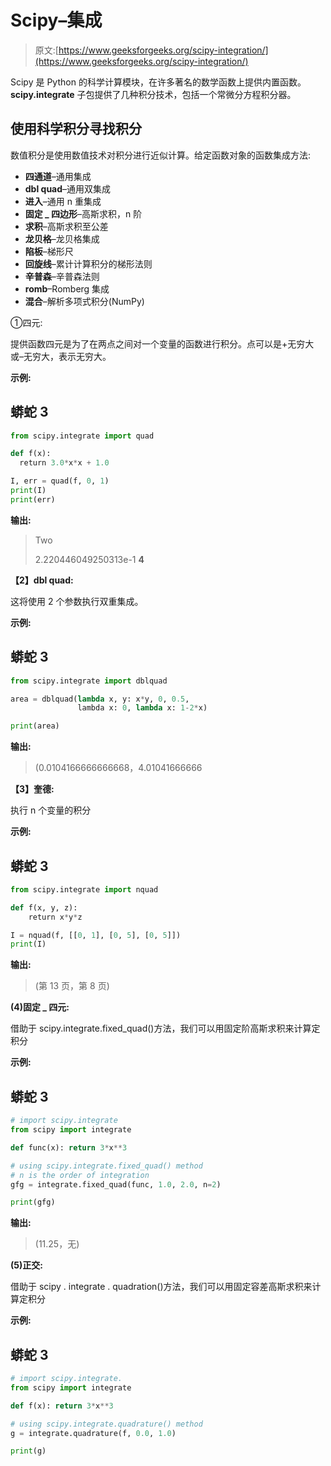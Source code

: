 # Scipy–集成

> 原文:[https://www.geeksforgeeks.org/scipy-integration/](https://www.geeksforgeeks.org/scipy-integration/)

Scipy 是 Python 的科学计算模块，在许多著名的数学函数上提供内置函数。 **scipy.integrate** 子包提供了几种积分技术，包括一个常微分方程积分器。

## **使用**科学积分**寻找积分**

数值积分是使用数值技术对积分进行近似计算。给定函数对象的函数集成方法:

*   **四通道**–通用集成
*   **dbl quad**–通用双集成
*   **进入**–通用 n 重集成
*   **固定 _ 四边形**–高斯求积，n 阶
*   **求积**–高斯求积至公差
*   **龙贝格**–龙贝格集成
*   **陷板**–梯形尺
*   **回旋线**–累计计算积分的梯形法则
*   **辛普森**–辛普森法则
*   **romb**–Romberg 集成
*   **混合**–解析多项式积分(NumPy)

①四元:

提供函数四元是为了在两点之间对一个变量的函数进行积分。点可以是+无穷大或–无穷大，表示无穷大。

**示例:**

## 蟒蛇 3

```py
from scipy.integrate import quad

def f(x):
  return 3.0*x*x + 1.0

I, err = quad(f, 0, 1)
print(I)
print(err)
```

**输出:**

> Two
> 
> 2.220446049250313e-1 **4**

**【2】dbl quad:**

这将使用 2 个参数执行双重集成。

**示例:**

## 蟒蛇 3

```py
from scipy.integrate import dblquad

area = dblquad(lambda x, y: x*y, 0, 0.5, 
               lambda x: 0, lambda x: 1-2*x)

print(area)
```

**输出:**

> (0.0104166666666668，4.01041666666

**【3】奎德:**

执行 n 个变量的积分

**示例:**

## 蟒蛇 3

```py
from scipy.integrate import nquad

def f(x, y, z):
    return x*y*z

I = nquad(f, [[0, 1], [0, 5], [0, 5]])
print(I)
```

**输出:**

> (第 13 页，第 8 页)

**(4)固定 _ 四元:**

借助于 scipy.integrate.fixed_quad()方法，我们可以用固定阶高斯求积来计算定积分

**示例:**

## 蟒蛇 3

```py
# import scipy.integrate
from scipy import integrate

def func(x): return 3*x**3

# using scipy.integrate.fixed_quad() method
# n is the order of integration
gfg = integrate.fixed_quad(func, 1.0, 2.0, n=2)

print(gfg)
```

**输出:**

> (11.25，无)

**(5)正交:**

借助于 scipy . integrate . quadration()方法，我们可以用固定容差高斯求积来计算定积分

**示例:**

## 蟒蛇 3

```py
# import scipy.integrate.
from scipy import integrate

def f(x): return 3*x**3

# using scipy.integrate.quadrature() method
g = integrate.quadrature(f, 0.0, 1.0)

print(g)
```